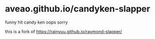 # aveao.github.io/candyken-slapper
funny hit candy ken oops sorry

this is a fork of https://rainyuu.github.io/raymond-slapper/
